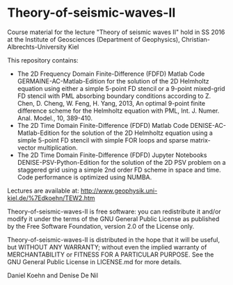 # Theory-of-seismic-waves-II
Course material for the lecture "Theory of seismic waves II" hold in SS 2016 
at the Institute of Geosciences (Department of Geophysics), Christian-Albrechts-University Kiel

This repository contains:
- The 2D Frequency Domain Finite-Difference (FDFD) Matlab Code GERMAINE-AC-Matlab-Edition for the solution of the 2D Helmholtz equation using either a simple 5-point FD stencil or a 9-point mixed-grid FD stencil with PML absorbing boundary conditions according to Z. Chen, D. Cheng, W. Feng, H. Yang, 2013, An optimal 9-point finite difference scheme for the Helmholtz equation with PML, Int. J. Numer. Anal. Model., 10, 389-410. 
- The 2D Time Domain Finite-Difference (FDFD) Matlab Code DENISE-AC-Matlab-Edition for the solution of the 2D Helmholtz equation using a simple 5-point FD stencil with simple FOR loops and sparse matrix-vector multiplication. 
- The 2D Time Domain Finite-Difference (FDFD) Jupyter Notebooks DENISE-PSV-Python-Edition for the solution of the 2D PSV problem on a staggered grid using a simple 2nd order FD scheme in space and time. Code performance is optimized using NUMBA.

Lectures are available at: http://www.geophysik.uni-kiel.de/%7Edkoehn/TEW2.htm

Theory-of-seismic-waves-II is free software: you can redistribute it and/or modify it under the terms of the GNU General Public License as published by the Free Software Foundation, version 2.0 of the License only.

Theory-of-seismic-waves-II is distributed in the hope that it will be useful, but WITHOUT ANY WARRANTY; without even the implied warranty of MERCHANTABILITY or FITNESS FOR A PARTICULAR PURPOSE. See the GNU General Public License in LICENSE.md for more details.

Daniel Koehn and Denise De Nil